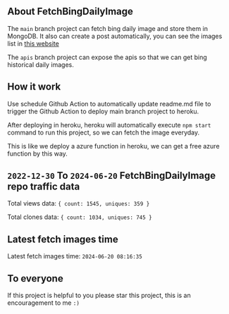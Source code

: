 ## About FetchBingDailyImage

The `main` branch project can fetch bing daily image and store them in MongoDB.
It also can create a post automatically, you can see the images list in [this website](https://oursalbum.netlify.app)

The `apis` branch project can expose the apis so that we can get bing historical daily images.

## How it work

Use schedule Github Action to automatically update readme.md file to trigger the Github Action to deploy main branch project to heroku.

After deploying in heroku, heroku will automatically execute `npm start` command to run this project, so we can fetch the image everyday.

This is like we deploy a azure function in heroku, we can get a free azure function by this way.

## `2022-12-30` To `2024-06-20` FetchBingDailyImage repo traffic data

Total views data: `{ count: 1545, uniques: 359 }`

Total clones data: `{ count: 1034, uniques: 745 }`

## Latest fetch images time

Latest fetch images time: `2024-06-20 08:16:35`

## To everyone

If this project is helpful to you please star this project, this is an encouragement to me `:)`



